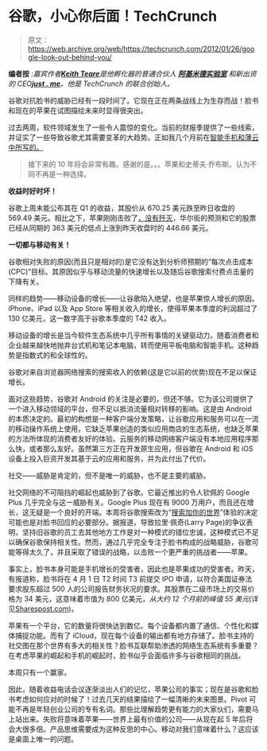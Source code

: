 # 谷歌，小心你后面！TechCrunch

> 原文：<https://web.archive.org/web/https://techcrunch.com/2012/01/26/google-look-out-behind-you/>

**编者按** *:嘉宾作者*[***Keith Teare***](https://web.archive.org/web/20230204101350/http://www.crunchbase.com/person/keith-teare)*是他孵化器的普通合伙人* [***阿基米德实验室***](https://web.archive.org/web/20230204101350/http://archimedesventures.com/) *和新出资的 CEO*[***just . me***](https://web.archive.org/web/20230204101350/http://just.me/)*。他是 TechCrunch 的联合创始人。*

谷歌对抗脸书的威胁已经有一段时间了。它现在正在两条战线上为生存而战！脸书和现在的苹果在试图描绘未来时显得很突出。

过去两周，软件领域发生了一些令人震惊的变化。当前的财报季提供了一些线索，并证实了一些导致谷歌尤其需要变革的大趋势。正如我几个月前在[智能手机和薄云中所写的。](https://web.archive.org/web/20230204101350/https://techcrunch.com/2011/08/27/smart-mobile-thin-cloud/)

> 接下来的 10 年将会非常有趣。感谢的是。。。苹果和史蒂夫·乔布斯。认为不同不再是一种选择。

**收益时好时坏！**

谷歌上周未能公布其在 Q1 的收益，其股价从 670.25 美元跌至昨日收盘的 569.49 美元。相比之下，苹果刚刚击败了[，没有歼灭](https://web.archive.org/web/20230204101350/https://techcrunch.com/2012/01/24/after-blow-out-earnings-apple-stock-up-30-in-after-hours-trading/)，华尔街的预测和它的股票已经从同期的 363 美元的低点上涨到昨天收盘时的 446.66 美元。

**一切都与移动有关！**

谷歌相对失败的原因(而且只是相对的)是它没有达到分析师预期的“每次点击成本(CPC)”目标。其原因似乎与移动流量的快速增长以及随后谷歌搜索付费点击量的下降有关。

同样的趋势——移动设备的增长——让谷歌陷入绝望，也是苹果惊人增长的原因。iPhone、iPad 以及 App Store 等相关收入的增长，使得苹果本季度的利润超过了 130 亿美元，这一数字高于谷歌本季度的 T42 收入。

移动设备的增长是当今软件生态系统中几乎所有事情的关键驱动力。随着消费者和企业越来越快地抛弃台式机和笔记本电脑，转而使用平板电脑和智能手机。这种趋势是指数式的和全球性的。

谷歌对来自浏览器网络搜索的搜索收入的依赖(这是它以前的优势)现在不足以保证增长。

面对这些趋势，谷歌对 Android 的关注是必要的，但还不够。它为该公司提供了一个进入移动领域的平台，但不足以抵消流量相对转移的影响。这是由 Android 的本质决定的。最初的构想是一种客户端分发策略，让谷歌应用和服务可以在一流的移动操作系统上使用，它缺乏苹果创造的类似应用商店的生态系统，也缺乏苹果的方法所体现的消费者友好的体验。云服务的移动网络客户端没有本地应用程序那么快，或者那么友好。虽然第三方正在开发原生应用，但谷歌在 Android 和 iOS 设备上投入巨资开发其基于云的应用和服务，并为此付出了代价。

社交——威胁是肯定的，但不是唯一的威胁，也不是主要的威胁。

社交网络的不可阻挡的崛起也威胁到了谷歌。它最近推出的令人钦佩的 Google Plus 几乎完全与这一威胁有关。Google Plus 现在有 9000 万用户，而且还在增长，这无疑是一个良好的开端。本周将谷歌搜索改为“[搜索加你的世界](https://web.archive.org/web/20230204101350/http://googleblog.blogspot.com/2012/01/search-plus-your-world.html)”体验的决定可能也是对脸书回应的必要部分。据报道，导致拉里·佩奇(Larry Page)的争议表明，坚持旧谷歌的员工去其他地方工作是对一种模式的错位忠诚，这种模式已不足以确保谷歌保持相关性。然而，通过几乎完全专注于脸书构成的战略威胁，谷歌可能等得太久了，并且采取了错误的战略，以击败一个更严重的挑战者——苹果。

事实上，脸书本身可能是手机增长的受害者，因此也是苹果成功的受害者。昨天，有报道称，脸书将在 4 月 1 日 T2 时间 T3 前提交 IPO 申请，以符合美国证券法要求股东超过 500 人的公司报告财务状况的要求。其股票在二级市场上的交易价格为 34 美元，这意味着市值为 800 亿美元，*从大约 12 个月前的峰值 55 美元*(详见[Sharespost.com](https://web.archive.org/web/20230204101350/https://www.sharespost.com/))。

苹果有一个平台，它的数量将很快达到数亿。每个设备都内置了通信、个性化和媒体捕捉功能。而有了 iCloud，现在每个设备的输出都有地方存储了。脸书主持的社交图在那个世界有多大的相关性？脸书互联帮助渗透的网络生态系统有多重要？在考虑苹果的崛起和手机的崛起时，脸书似乎会面临许多与谷歌相同的挑战。

本周只有一个赢家。

因此，随着收益电话会议逐渐淡出人们的记忆，苹果公司的事实；现在是谷歌和脸书考虑如何应对的时候了！过去几天的结果描绘了一幅清晰的未来图景。Pivot 可能不再是年轻创业公司的专有名词。那些比理解趋势更有能力的大家伙们，需要马上站出来。失败将意味着苹果——世界上最有价值的公司——从现在起 5 年后将会大很多倍。产品思维需要成为这种反思的中心。移动对我们意味着什么？这应该是桌面上唯一的问题。